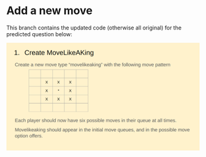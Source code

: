 # Add a new move

This branch contains the updated code (otherwise all original) for the predicted question below:

![](https://github.com/LeoTovell/Dastan/blob/res/res/q1.png?raw=true)
